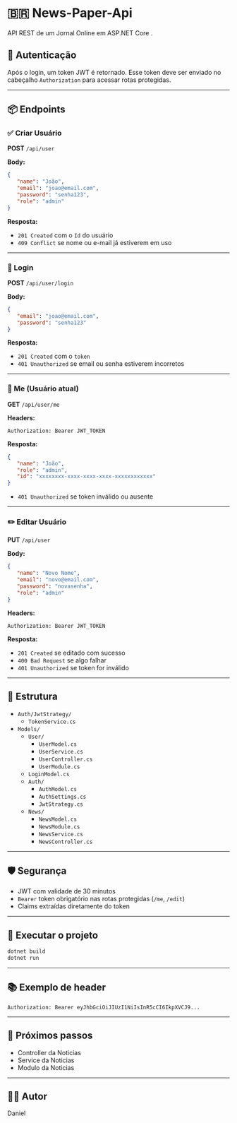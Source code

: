 # 🇧🇷 News-Paper-Api

API REST de um Jornal Online em ASP.NET Core .

## 🔐 Autenticação

Após o login, um token JWT é retornado. Esse token deve ser enviado no cabeçalho `Authorization` para acessar rotas protegidas.

---

## 📦 Endpoints

### ✅ Criar Usuário

**POST** `/api/user`

**Body:**

```json
{
   "name": "João",
   "email": "joao@email.com",
   "password": "senha123",
   "role": "admin"
}
```

**Resposta:**

-  `201 Created` com o `Id` do usuário
-  `409 Conflict` se nome ou e-mail já estiverem em uso

---

### 🔐 Login

**POST** `/api/user/login`

**Body:**

```json
{
   "email": "joao@email.com",
   "password": "senha123"
}
```

**Resposta:**

-  `201 Created` com o `token`
-  `401 Unauthorized` se email ou senha estiverem incorretos

---

### 👤 Me (Usuário atual)

**GET** `/api/user/me`

**Headers:**

```
Authorization: Bearer JWT_TOKEN
```

**Resposta:**

```json
{
   "name": "João",
   "role": "admin",
   "id": "xxxxxxxx-xxxx-xxxx-xxxx-xxxxxxxxxxxx"
}
```

-  `401 Unauthorized` se token inválido ou ausente

---

### ✏️ Editar Usuário

**PUT** `/api/user`

**Body:**

```json
{
   "name": "Novo Nome",
   "email": "novo@email.com",
   "password": "novasenha",
   "role": "admin"
}
```

**Headers:**

```
Authorization: Bearer JWT_TOKEN
```

**Resposta:**

-  `201 Created` se editado com sucesso
-  `400 Bad Request` se algo falhar
-  `401 Unauthorized` se token for inválido

---

## 🔧 Estrutura

-  `Auth/JwtStrategy/`
   -  `TokenService.cs`
-  `Models/`
   -  `User/`
      -  `UserModel.cs`
      -  `UserService.cs`
      -  `UserController.cs`
      -  `UserModule.cs`
   -  `LoginModel.cs`
   -  `Auth/`
      -  `AuthModel.cs`
      -  `AuthSettings.cs`
      -  `JwtStrategy.cs`
   -  `News/`
      -  `NewsModel.cs`
      -  `NewsModule.cs`
      -  `NewsService.cs`
      -  `NewsController.cs`

---

## 🛡️ Segurança

-  JWT com validade de 30 minutos
-  `Bearer` token obrigatório nas rotas protegidas (`/me`, `/edit`)
-  Claims extraídas diretamente do token

---

## 🏃 Executar o projeto

```bash
dotnet build
dotnet run
```

---

## 📚 Exemplo de header

```http
Authorization: Bearer eyJhbGciOiJIUzI1NiIsInR5cCI6IkpXVCJ9...
```

---

## 🧪 Próximos passos

-  Controller da Noticias
-  Service da Noticias
-  Modulo da Noticias

---

## 👨‍💻 Autor

Daniel
